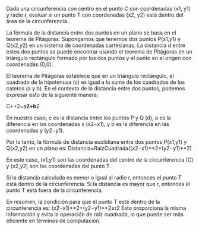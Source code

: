 Dada una circunferencia con centro en el punto C con coordenadas (x1, y1) y radio r, evaluar si un 
punto T con coordenadas (x2, y2) está dentro del área de la circunferencia.

La fórmula de la distancia entre dos puntos en un plano se basa en el teorema de Pitágoras. 
Supongamos que tenemos dos puntos P(x1,y1) y Q(x2,y2) en un sistema de coordenadas 
cartesianas. La distancia d entre estos dos puntos se puede encontrar usando el teorema de 
Pitágoras en un triángulo rectángulo formado por los dos puntos y el punto en el origen con
 coordenadas (0,0).

 El teorema de Pitágoras establece que en un triángulo rectángulo, el cuadrado de la hipotenusa (c) 
 es igual a la suma de los cuadrados de los catetos (a y b). En el contexto de la distancia entre dos 
 puntos, podemos expresar esto de la siguiente manera:

 C++2=a**2+b**2

 En nuestro caso, c es la distancia entre los puntos P y Q (d), a es la diferencia en las coordenadas x 
 (x2−x1), y b es la diferencia en las coordenadas y (y2−y1).

 Por lo tanto, la fórmula de distancia euclidiana entre dos puntos P(x1,y1) y Q(x2,y2) en un plano es:
 Distancia=RaizCuadrada((x2−x1)**2+(y2−y1)**2)

 En este caso, (x1,y1) son las coordenadas del centro de la circunferencia (C) y (x2,y2) son las coordenadas del punto T.

 Si la distancia calculada es menor o igual al radio r, entonces el punto T está dentro de la circunferencia. Si la distancia es mayor que r, entonces el punto T está fuera de la circunferencia.

 En resumen, la condición para que el punto T esté dentro de la circunferencia es:
 (x2−x1)**2+(y2−y1)**2≤r2
 Esto proporciona la misma información y evita la operación de raíz cuadrada, lo que puede ser más eficiente en términos de computación.

